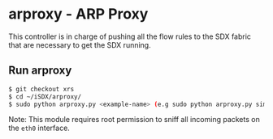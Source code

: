 # arproxy - ARP Proxy

This controller is in charge of pushing all the flow rules to the SDX fabric that are necessary to get the SDX running.

## Run arproxy

```bash
$ git checkout xrs
$ cd ~/iSDX/arproxy/
$ sudo python arproxy.py <example-name> (e.g sudo python arproxy.py simple)
```

Note: This module requires root permission to sniff all incoming packets on the `eth0` interface.  
